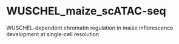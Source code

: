 # WUSCHEL_maize_scATAC-seq
WUSCHEL-dependent chromatin regulation in maize inflorescence development at single-cell resolution
